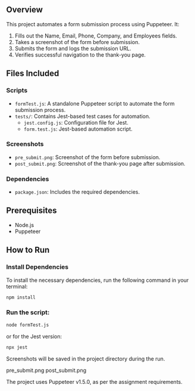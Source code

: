 ## Overview

This project automates a form submission process using Puppeteer. It:

1. Fills out the Name, Email, Phone, Company, and Employees fields.
2. Takes a screenshot of the form before submission.
3. Submits the form and logs the submission URL.
4. Verifies successful navigation to the thank-you page.

## Files Included

### **Scripts**

- `formTest.js`: A standalone Puppeteer script to automate the form submission process.
- `tests/`: Contains Jest-based test cases for automation.
  - `jest.config.js`: Configuration file for Jest.
  - `form.test.js`: Jest-based automation script.

### **Screenshots**

- `pre_submit.png`: Screenshot of the form before submission.
- `post_submit.png`: Screenshot of the thank-you page after submission.

### **Dependencies**

- `package.json`: Includes the required dependencies.

## Prerequisites

- Node.js
- Puppeteer

## **How to Run**

### **Install Dependencies**
To install the necessary dependencies, run the following command in your terminal:
```bash
npm install
```

### **Run the script:**
```bash
node formTest.js
```
or for the Jest version:
```bash
npx jest
```

Screenshots will be saved in the project directory during the run.

pre_submit.png
post_submit.png

The project uses Puppeteer v1.5.0, as per the assignment requirements.
